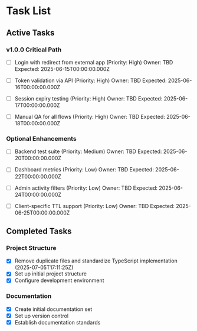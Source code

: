# Task List

## Active Tasks

### v1.0.0 Critical Path
- [ ] Login with redirect from external app (Priority: High)
  Owner: TBD
  Expected: 2025-06-15T00:00:00.000Z

- [ ] Token validation via API (Priority: High)
  Owner: TBD
  Expected: 2025-06-16T00:00:00.000Z

- [ ] Session expiry testing (Priority: High)
  Owner: TBD
  Expected: 2025-06-17T00:00:00.000Z

- [ ] Manual QA for all flows (Priority: High)
  Owner: TBD
  Expected: 2025-06-18T00:00:00.000Z

### Optional Enhancements
- [ ] Backend test suite (Priority: Medium)
  Owner: TBD
  Expected: 2025-06-20T00:00:00.000Z

- [ ] Dashboard metrics (Priority: Low)
  Owner: TBD
  Expected: 2025-06-22T00:00:00.000Z

- [ ] Admin activity filters (Priority: Low)
  Owner: TBD
  Expected: 2025-06-24T00:00:00.000Z

- [ ] Client-specific TTL support (Priority: Low)
  Owner: TBD
  Expected: 2025-06-25T00:00:00.000Z

## Completed Tasks

### Project Structure
- [x] Remove duplicate files and standardize TypeScript implementation (2025-07-05T17:11:25Z)
- [x] Set up initial project structure
- [x] Configure development environment

### Documentation
- [x] Create initial documentation set
- [x] Set up version control
- [x] Establish documentation standards
